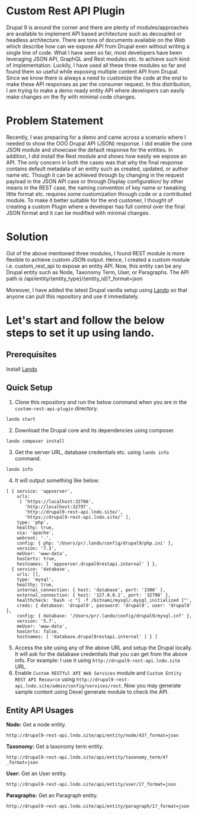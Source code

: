# Custom Rest API Plugin
Drupal 9 is around the corner and there are plenty of modules/approaches are available to implement API based architecture such as decoupled or headless architecture. There are tons of documents available on the Web which describe how can we expose API from Drupal even without writing a single line of code. What I have seen so far, most developers have been leveraging JSON API, GraphQL and Rest modules etc. to achieve such kind of implementation. Luckily, I have used all these three modules so far and found them so useful while exposing multiple content API from Drupal. Since we know there is always a need to customize the code at the end to make these API responses as per the consumer request.  In this distribution, I am trying to make a demo ready entity API where developers can easily make changes on the fly with minimal code changes.

# Problem Statement
Recently, I was preparing for a demo and came across a scenario where I needed to show the OOO Drupal API (JSON) response. I did enable the core JSON  module and showcase the default response for the entities. In addition, I did install the Rest module and shows how easily we expose an API. The only concern in both the cases was that why the final response contains default metadata of an entity such as created, updated, or author name etc. Though it can be achieved through by changing in the request payload in the JSON API case or through Display configuration/ by other means in the REST case, the naming convention of key name or tweaking little format etc. requires some customization through code or a contributed module. To make it better suitable for the end customer, I thought of creating a custom Plugin where a developer has full control over the final JSON format and it can be modified with minimal changes.

# Solution
Out of the above mentioned three modules, I found REST module is more flexible to achieve custom JSON output. Hence, I created a custom module i.e. custom_rest_api to expose an entity API. Now, this entity can be any Drupal entity such as Node, Taxonomy Term, User, or Paragraphs.  The API path is /api/entity/{entity_type}/{entity_id}?_format=json

Moreover, I have added the latest Drupal vanilla setup using [Lando](https://docs.lando.dev/config/drupal9.html#getting-started) so that anyone can pull this repository and use it immediately.

# Let's start and follow the below steps to set it up using lando.

## Prerequisites

Install [Lando](https://docs.lando.dev/config/drupal9.html#getting-started)

## Quick Setup
1. Clone this repository and run the below command when you are in the `custom-rest-api-plugin` directory.
```
lando start
```
2. Download the Drupal core and its dependencies using composer.
```
lando composer install
```
3. Get the server URL, database credentials etc. using `lando info` command.
```
lando info
```
4. It will output something like below:
```
[ { service: 'appserver',
    urls:
     [ 'https://localhost:32796',
       'http://localhost:32797',
       'http://drupal9-rest-api.lndo.site/',
       'https://drupal9-rest-api.lndo.site/' ],
    type: 'php',
    healthy: true,
    via: 'apache',
    webroot: '.',
    config: { php: '/Users/pr/.lando/config/drupal9/php.ini' },
    version: '7.3',
    meUser: 'www-data',
    hasCerts: true,
    hostnames: [ 'appserver.drupal9restapi.internal' ] },
  { service: 'database',
    urls: [],
    type: 'mysql',
    healthy: true,
    internal_connection: { host: 'database', port: '3306' },
    external_connection: { host: '127.0.0.1', port: '32798' },
    healthcheck: 'bash -c "[ -f /bitnami/mysql/.mysql_initialized ]"',
    creds: { database: 'drupal9', password: 'drupal9', user: 'drupal9' },
    config: { database: '/Users/pr/.lando/config/drupal9/mysql.cnf' },
    version: '5.7',
    meUser: 'www-data',
    hasCerts: false,
    hostnames: [ 'database.drupal9restapi.internal' ] } ]
```
5. Access the site using any of the above URL and setup the Drupal locally. It will ask for the database credentials that you can get from the above info. For example: I use it using `http://drupal9-rest-api.lndo.site` URL.
6. Enable `Custom RESTful API Web Services` module and `Custom Entity REST API Resource` using `http://drupal9-rest-api.lndo.site/admin/config/services/rest`. Now you may generate sample content using Devel generate module to check the API.

## Entity API Usages

**Node:** Get a node entity.
```
http://drupal9-rest-api.lndo.site/api/entity/node/43?_format=json
```

**Taxonomy:** Get a taxonomy term entity.
```
http://drupal9-rest-api.lndo.site/api/entity/taxonomy_term/4?_format=json
```

**User:** Get an User entity.
```
http://drupal9-rest-api.lndo.site/api/entity/user/1?_format=json
```

**Paragraphs:** Get an Paragraph entity.
```
http://drupal9-rest-api.lndo.site/api/entity/paragraph/1?_format=json
```
